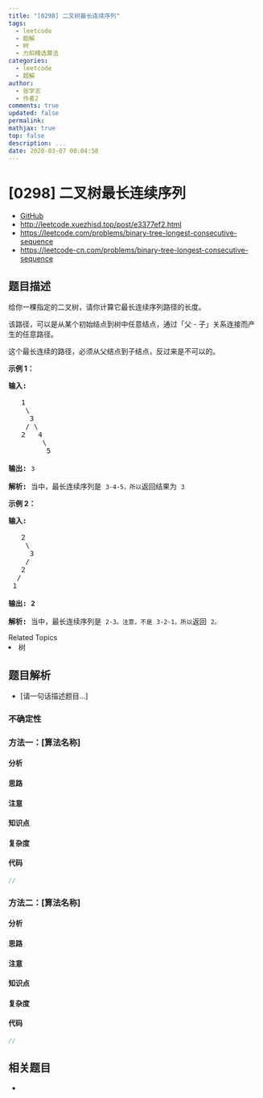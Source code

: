 ```yaml
---
title: "[0298] 二叉树最长连续序列"
tags:
  - leetcode
  - 题解
  - 树
  - 力扣精选算法
categories:
  - leetcode
  - 题解
author:
  - 张学志
  - 作者2
comments: true
updated: false
permalink:
mathjax: true
top: false
description: ...
date: 2020-03-07 00:04:58
---
```



# [0298] 二叉树最长连续序列
* [GitHub](https://github.com/algoboy101/LeetCodeCrowdsource/tree/master/_posts/QA/%5B0298%5D%20%E4%BA%8C%E5%8F%89%E6%A0%91%E6%9C%80%E9%95%BF%E8%BF%9E%E7%BB%AD%E5%BA%8F%E5%88%97.md)
* http://leetcode.xuezhisd.top/post/e3377ef2.html
* https://leetcode.com/problems/binary-tree-longest-consecutive-sequence
* https://leetcode-cn.com/problems/binary-tree-longest-consecutive-sequence


## 题目描述

<p>给你一棵指定的二叉树，请你计算它最长连续序列路径的长度。</p>

<p>该路径，可以是从某个初始结点到树中任意结点，通过「父 - 子」关系连接而产生的任意路径。</p>

<p>这个最长连续的路径，必须从父结点到子结点，反过来是不可以的。</p>

<p><strong>示例 1：</strong></p>

<pre><strong>输入:</strong>

   1
    \
     3
    / \
   2   4
        \
         5

<strong>输出:</strong> <code>3</code>

<strong>解析: </strong>当中，最长连续序列是 <code>3-4-5，所以</code>返回结果为 <code>3</code></pre>

<p><strong>示例 2：</strong></p>

<pre><strong>输入:

</strong>   2
    \
     3
    / 
   2    
  / 
 1

<strong>输出: 2 

解析: </strong>当中，最长连续序列是 <code>2-3。注意，不是</code> <code>3-2-1，所以</code>返回 <code>2。</code></pre>
<div><div>Related Topics</div><div><li>树</li></div></div>


## 题目解析
* [请一句话描述题目...]

### 不确定性


### 方法一：[算法名称]

#### 分析

#### 思路

#### 注意

#### 知识点

#### 复杂度

#### 代码

```cpp
//
```


### 方法二：[算法名称]

#### 分析

#### 思路

#### 注意

#### 知识点

#### 复杂度

#### 代码

```cpp
//
```


## 相关题目
* 

